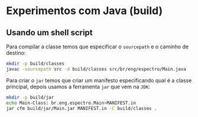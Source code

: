 # Experimentos com Java (build)

## Usando um shell script

Para compilar a classe temos que especificar o `sourcepath` e o caminho de destino:

```bash
mkdir -p build/classes
javac -sourcepath src -d build/classes src/br/eng/espectro/Main.java
```

Para criar o `jar` temos que criar um manifesto especificando qual é a classe
principal, depois usamos a ferramenta `jar` que vem na `JDK`:

```bash
mkdir -p build/jar
echo Main-Class: br.eng.espectro.Main>MANIFEST.in
jar cfm build/jar/Main.jar MANIFEST.in -C build/classes .
```
